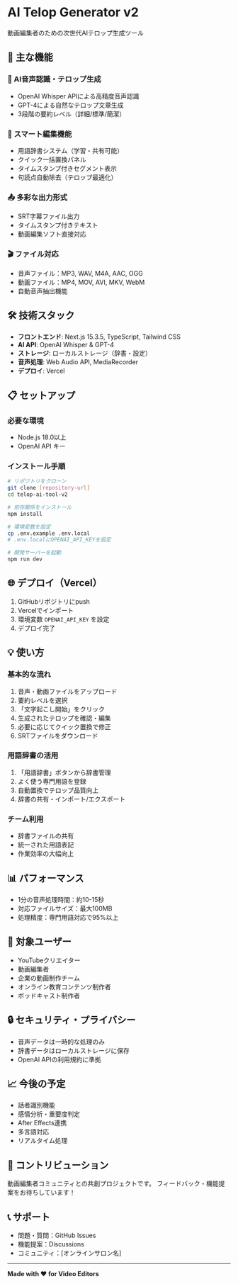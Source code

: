 # AI Telop Generator v2

動画編集者のための次世代AIテロップ生成ツール

## 🚀 主な機能

### 📝 AI音声認識・テロップ生成
- OpenAI Whisper APIによる高精度音声認識
- GPT-4による自然なテロップ文章生成
- 3段階の要約レベル（詳細/標準/簡潔）

### 🎯 スマート編集機能
- 用語辞書システム（学習・共有可能）
- クイック一括置換パネル
- タイムスタンプ付きセグメント表示
- 句読点自動除去（テロップ最適化）

### 📤 多彩な出力形式
- SRT字幕ファイル出力
- タイムスタンプ付きテキスト
- 動画編集ソフト直接対応

### 🎬 ファイル対応
- 音声ファイル：MP3, WAV, M4A, AAC, OGG
- 動画ファイル：MP4, MOV, AVI, MKV, WebM
- 自動音声抽出機能

## 🛠️ 技術スタック

- **フロントエンド**: Next.js 15.3.5, TypeScript, Tailwind CSS
- **AI API**: OpenAI Whisper & GPT-4
- **ストレージ**: ローカルストレージ（辞書・設定）
- **音声処理**: Web Audio API, MediaRecorder
- **デプロイ**: Vercel

## 📋 セットアップ

### 必要な環境
- Node.js 18.0以上
- OpenAI API キー

### インストール手順
```bash
# リポジトリをクローン
git clone [repository-url]
cd telop-ai-tool-v2

# 依存関係をインストール
npm install

# 環境変数を設定
cp .env.example .env.local
# .env.localにOPENAI_API_KEYを設定

# 開発サーバーを起動
npm run dev
```

## 🌐 デプロイ（Vercel）

1. GitHubリポジトリにpush
2. Vercelでインポート
3. 環境変数 `OPENAI_API_KEY` を設定
4. デプロイ完了

## 💡 使い方

### 基本的な流れ
1. 音声・動画ファイルをアップロード
2. 要約レベルを選択
3. 「文字起こし開始」をクリック
4. 生成されたテロップを確認・編集
5. 必要に応じてクイック置換で修正
6. SRTファイルをダウンロード

### 用語辞書の活用
1. 「用語辞書」ボタンから辞書管理
2. よく使う専門用語を登録
3. 自動置換でテロップ品質向上
4. 辞書の共有・インポート/エクスポート

### チーム利用
- 辞書ファイルの共有
- 統一された用語表記
- 作業効率の大幅向上

## 📊 パフォーマンス

- 1分の音声処理時間：約10-15秒
- 対応ファイルサイズ：最大100MB
- 処理精度：専門用語対応で95%以上

## 🎯 対象ユーザー

- YouTubeクリエイター
- 動画編集者
- 企業の動画制作チーム
- オンライン教育コンテンツ制作者
- ポッドキャスト制作者

## 🔒 セキュリティ・プライバシー

- 音声データは一時的な処理のみ
- 辞書データはローカルストレージに保存
- OpenAI APIの利用規約に準拠

## 📈 今後の予定

- 話者識別機能
- 感情分析・重要度判定
- After Effects連携
- 多言語対応
- リアルタイム処理

## 🤝 コントリビューション

動画編集者コミュニティとの共創プロジェクトです。
フィードバック・機能提案をお待ちしています！

## 📞 サポート

- 問題・質問：GitHub Issues
- 機能提案：Discussions
- コミュニティ：[オンラインサロン名]

---

**Made with ❤️ for Video Editors**
